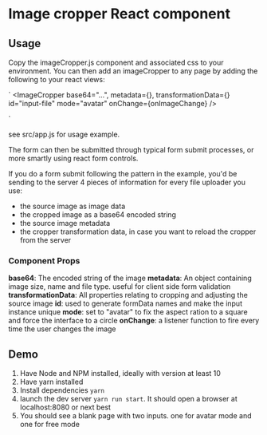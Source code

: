# Image cropper React component

## Usage

Copy the imageCropper.js component and associated css to your environment. You can then add an imageCropper to any page by adding the following to your react views:

`
  <ImageCropper
    base64="...",
    metadata={},
    transformationData={}
    id="input-file"
    mode="avatar"
    onChange={onImageChange}
  />

`

see src/app.js for usage example.

The form can then be submitted through typical form submit processes, or more smartly using react form controls.

If you do a form submit following the pattern in the example, you'd be sending to the server 4 pieces of information for every file uploader you use:

* the source image as image data
* the cropped image as a base64 encoded string
* the source image metadata
* the cropper transformation data, in case you want to reload the cropper from the server


### Component Props

**base64**: The encoded string of the image
**metadata**: An object containing image size, name and file type. useful for client side form validation
**transformationData**: All properties relating to cropping and adjusting the source image
**id**: used to generate formData names and make the input instance unique
**mode**: set to "avatar" to fix the aspect ration to a square and force the interface to a circle
**onChange**: a listener function to fire every time the user changes the image


## Demo
1. Have Node and NPM installed, ideally with version at least 10
2. Have yarn installed
3. Install dependencies `yarn`
4. launch the dev server `yarn run start`. It should open a browser at localhost:8080 or next best
5. You should see a blank page with two inputs. one for avatar mode and one for free mode
